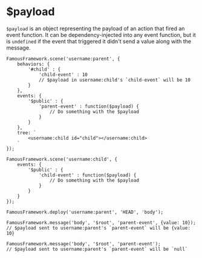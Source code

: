 # $payload

`$payload` is an object representing the payload of an action that fired an event function. It can be dependency-injected into any event function, but it is `undefined` if the event that triggered it didn't send a value along with the message. 

```
FamousFramework.scene('username:parent', {
    behaviors: {
        '#child' : {
            'child-event' : 10 
            // $payload in username:child's `child-event` will be 10
        }
    },
    events: {
        '$public' : {
            'parent-event' : function($payload) {
                // Do something with the $payload
            }
        }
    },
    tree: `
        <username:child id="child"></username:child>
    `
});

FamousFramework.scene('username:child', {
    events: {
        '$public' : {
            'child-event' : function($payload) {
                // Do something with the $payload
            }
        }
    }
});

FamousFramework.deploy('username:parent', 'HEAD', 'body');

FamousFramework.message('body', '$root', 'parent-event', {value: 10});
// $payload sent to username:parent's `parent-event` will be {value: 10}

FamousFramework.message('body', '$root', 'parent-event');
// $payload sent to username:parent's `parent-event` will be `null`

```